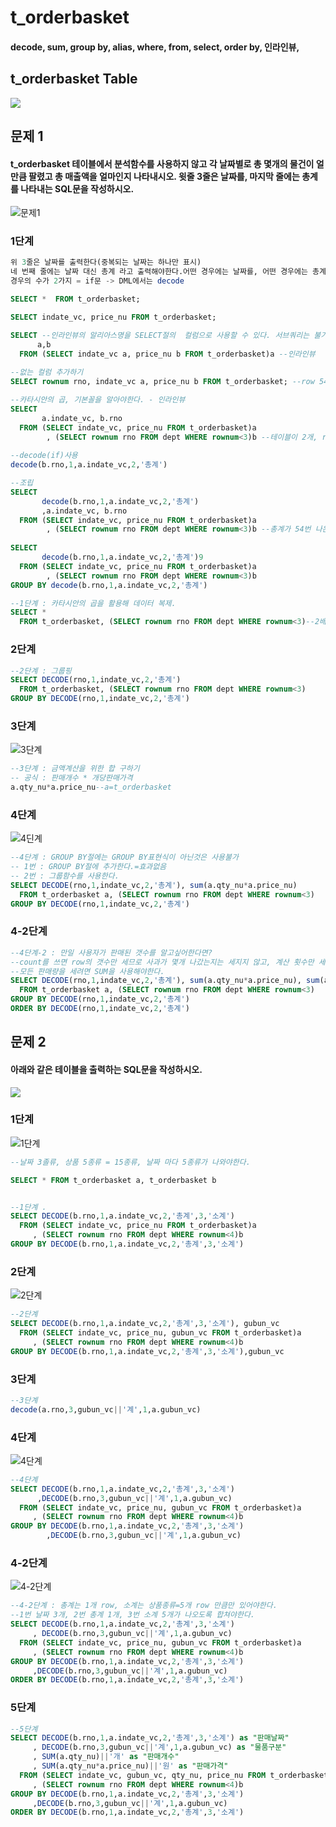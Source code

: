 # t\_orderbasket

#### decode, sum, group by, alias, where, from, select, order by, 인라인뷰, 

## t\_orderbasket Table

![](../../.gitbook/assets/1%20%2819%29.png)

## 문제 1

#### t\_orderbasket 테이블에서 분석함수를 사용하지 않고 각 날짜별로 총 몇개의 물건이 얼만큼 팔렸고 총 매출액을 얼마인지 나타내시오. 윗줄 3줄은 날짜를, 마지막 줄에는 총계를 나타내는 SQL문을 작성하시오. 

![&#xBB38;&#xC81C;1](../../.gitbook/assets/1%20%2820%29.png)

### 1단계

```sql
위 3줄은 날짜를 출력한다(중복되는 날짜는 하나만 표시)
네 번째 줄에는 날짜 대신 총계 라고 출력해야한다.어떤 경우에는 날짜를, 어떤 경우에는 총계를
경우의 수가 2가지 = if문 -> DML에서는 decode

SELECT *  FROM t_orderbasket;

SELECT indate_vc, price_nu FROM t_orderbasket;

SELECT --인라인뷰의 알리아스명을 SELECT절의  컬럼으로 사용할 수 있다. 서브쿼리는 불가능
      a,b
  FROM (SELECT indate_vc a, price_nu b FROM t_orderbasket)a --인라인뷰
  
--없는 컬럼 추가하기
SELECT rownum rno, indate_vc a, price_nu b FROM t_orderbasket; --row 54개

--카타시안의 곱, 기본꼴을 알아야한다. - 인라인뷰      
SELECT
       a.indate_vc, b.rno
  FROM (SELECT indate_vc, price_nu FROM t_orderbasket)a
        , (SELECT rownum rno FROM dept WHERE rownum<3)b --테이블이 2개, row 108개
        
--decode(if)사용
decode(b.rno,1,a.indate_vc,2,'총계')

--조립
SELECT
       decode(b.rno,1,a.indate_vc,2,'총계')
       ,a.indate_vc, b.rno
  FROM (SELECT indate_vc, price_nu FROM t_orderbasket)a
        , (SELECT rownum rno FROM dept WHERE rownum<3)b --총계가 54번 나온다.
        
SELECT
       decode(b.rno,1,a.indate_vc,2,'총계')9
  FROM (SELECT indate_vc, price_nu FROM t_orderbasket)a
        , (SELECT rownum rno FROM dept WHERE rownum<3)b
GROUP BY decode(b.rno,1,a.indate_vc,2,'총계')

--1단계 : 카타시안의 곱을 활용해 데이터 복제.
SELECT *
  FROM t_orderbasket, (SELECT rownum rno FROM dept WHERE rownum<3)--2배수, 54X2=108개 출력
```

### 2단계

```sql
--2단계 : 그룹핑
SELECT DECODE(rno,1,indate_vc,2,'총계')
  FROM t_orderbasket, (SELECT rownum rno FROM dept WHERE rownum<3)
GROUP BY DECODE(rno,1,indate_vc,2,'총계')
```

### 3단계

![3&#xB2E8;&#xACC4;](../../.gitbook/assets/3-.png)

```sql
--3단계 : 금액계산을 위한 합 구하기
-- 공식 : 판매개수 * 개당판매가격
a.qty_nu*a.price_nu--a=t_orderbasket
```

### 4단계

![4&#xB518;&#xACC4;](../../.gitbook/assets/4-.png)

```sql
--4단계 : GROUP BY절에는 GROUP BY표현식이 아닌것은 사용불가
-- 1번 : GROUP BY절에 추가한다.=효과없음
-- 2번 : 그룹함수를 사용한다.
SELECT DECODE(rno,1,indate_vc,2,'총계'), sum(a.qty_nu*a.price_nu)
  FROM t_orderbasket a, (SELECT rownum rno FROM dept WHERE rownum<3)
GROUP BY DECODE(rno,1,indate_vc,2,'총계')
```

### 4-2단계

```sql
--4단계-2 : 만일 사용자가 판매된 갯수를 알고싶어한다면?
--count를 쓰면 row의 갯수만 세므로 사과가 몇개 나갔는지는 세지지 않고, 계산 횟수만 세버린다.
--모든 판매량을 세려면 SUM을 사용해야한다.
SELECT DECODE(rno,1,indate_vc,2,'총계'), sum(a.qty_nu*a.price_nu), sum(a.qty_nu)
  FROM t_orderbasket a, (SELECT rownum rno FROM dept WHERE rownum<3)
GROUP BY DECODE(rno,1,indate_vc,2,'총계')
ORDER BY DECODE(rno,1,indate_vc,2,'총계')
```

## 문제 2

#### 아래와 같은 테이블을 출력하는 SQL문을 작성하시오.

![](../../.gitbook/assets/1%20%2818%29.png)

### 1단계

![1&#xB2E8;&#xACC4;](../../.gitbook/assets/2-1-.png)

```sql
--날짜 3졸류, 상품 5종류 = 15종류, 날짜 마다 5종류가 나와야한다.

SELECT * FROM t_orderbasket a, t_orderbasket b


--1단계 .
SELECT DECODE(b.rno,1,a.indate_vc,2,'총계',3,'소계')
  FROM (SELECT indate_vc, price_nu FROM t_orderbasket)a
     , (SELECT rownum rno FROM dept WHERE rownum<4)b
GROUP BY DECODE(b.rno,1,a.indate_vc,2,'총계',3,'소계')
```

### 2단계

![2&#xB2E8;&#xACC4;](../../.gitbook/assets/2-2-.png)

```sql
--2단계
SELECT DECODE(b.rno,1,a.indate_vc,2,'총계',3,'소계'), gubun_vc
  FROM (SELECT indate_vc, price_nu, gubun_vc FROM t_orderbasket)a
     , (SELECT rownum rno FROM dept WHERE rownum<4)b
GROUP BY DECODE(b.rno,1,a.indate_vc,2,'총계',3,'소계'),gubun_vc
```

### 3단계

```sql
--3단계
decode(a.rno,3,gubun_vc||'계',1,a.gubun_vc)
```

### 4단계

![4&#xB2E8;&#xACC4;](../../.gitbook/assets/2-4-.png)

```sql
--4단계
SELECT DECODE(b.rno,1,a.indate_vc,2,'총계',3,'소계')
      ,DECODE(b.rno,3,gubun_vc||'계',1,a.gubun_vc)
  FROM (SELECT indate_vc, price_nu, gubun_vc FROM t_orderbasket)a
     , (SELECT rownum rno FROM dept WHERE rownum<4)b
GROUP BY DECODE(b.rno,1,a.indate_vc,2,'총계',3,'소계')
        ,DECODE(b.rno,3,gubun_vc||'계',1,a.gubun_vc) 
```

### 4-2단계

![4-2&#xB2E8;&#xACC4;](../../.gitbook/assets/2-4-2-.png)

```sql
--4-2단계 : 총계는 1개 row, 소계는 상품종류=5개 row 만큼만 있어야한다.
--1번 날짜 3개, 2번 총계 1개, 3번 소계 5개가 나오도록 합쳐야한다.
SELECT DECODE(b.rno,1,a.indate_vc,2,'총계',3,'소계')
     , DECODE(b.rno,3,gubun_vc||'계',1,a.gubun_vc)
  FROM (SELECT indate_vc, price_nu, gubun_vc FROM t_orderbasket)a
     , (SELECT rownum rno FROM dept WHERE rownum<4)b
GROUP BY DECODE(b.rno,1,a.indate_vc,2,'총계',3,'소계')
     ,DECODE(b.rno,3,gubun_vc||'계',1,a.gubun_vc)
ORDER BY DECODE(b.rno,1,a.indate_vc,2,'총계',3,'소계')
```

### 5단계

```sql
--5단계
SELECT DECODE(b.rno,1,a.indate_vc,2,'총계',3,'소계') as "판매날짜"
     , DECODE(b.rno,3,gubun_vc||'계',1,a.gubun_vc) as "물품구분"
     , SUM(a.qty_nu)||'개' as "판매개수"
     , SUM(a.qty_nu*a.price_nu)||'원' as "판매가격"
  FROM (SELECT indate_vc, gubun_vc, qty_nu, price_nu FROM t_orderbasket)a
     , (SELECT rownum rno FROM dept WHERE rownum<4)b
GROUP BY DECODE(b.rno,1,a.indate_vc,2,'총계',3,'소계')
     ,DECODE(b.rno,3,gubun_vc||'계',1,a.gubun_vc)
ORDER BY DECODE(b.rno,1,a.indate_vc,2,'총계',3,'소계')
```

